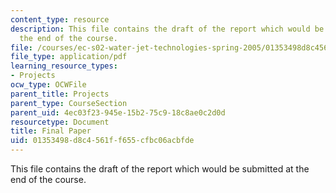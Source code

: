 ```yaml
---
content_type: resource
description: This file contains the draft of the report which would be submitted at
  the end of the course.
file: /courses/ec-s02-water-jet-technologies-spring-2005/01353498d8c4561ff655cfbc06acbfde_MITEC_S02S05_final_paper.pdf
file_type: application/pdf
learning_resource_types:
- Projects
ocw_type: OCWFile
parent_title: Projects
parent_type: CourseSection
parent_uid: 4ec03f23-945e-15b2-75c9-18c8ae0c2d0d
resourcetype: Document
title: Final Paper
uid: 01353498-d8c4-561f-f655-cfbc06acbfde
---
```

This file contains the draft of the report which would be submitted at the end of the course.

